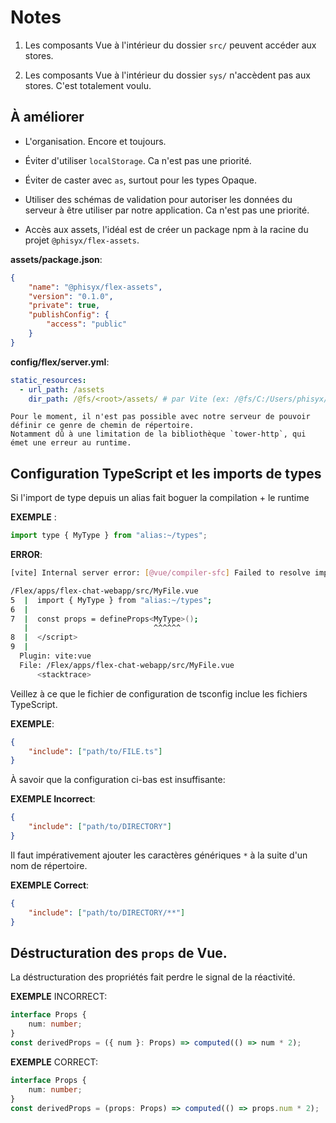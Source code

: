 # Notes

1. Les composants Vue à l'intérieur du dossier `src/` peuvent accéder aux stores. 

2. Les composants Vue à l'intérieur du dossier `sys/` n'accèdent pas aux stores. C'est totalement voulu.

## À améliorer

-   L'organisation. Encore et toujours.

-   Éviter d'utiliser `localStorage`. Ca n'est pas une priorité.

-	Éviter de caster avec `as`, surtout pour les types Opaque.

-   Utiliser des schémas de validation pour autoriser les données du serveur à être utiliser par notre application. 
    Ca n'est pas une priorité.

-   Accès aux assets, l'idéal est de créer un package npm à la racine du projet  `@phisyx/flex-assets`.

**assets/package.json**:

```json
{
	"name": "@phisyx/flex-assets",
	"version": "0.1.0",
	"private": true,
	"publishConfig": {
		"access": "public"
	}
}
```

**config/flex/server.yml**:

```yaml
static_resources:
  - url_path: /assets
    dir_path: /@fs/<root>/assets/ # par Vite (ex: /@fs/C:/Users/phisyx/Flex/assets/fonts/....)
```

    Pour le moment, il n'est pas possible avec notre serveur de pouvoir définir ce genre de chemin de répertoire.
    Notamment dû à une limitation de la bibliothèque `tower-http`, qui émet une erreur au runtime.

## Configuration TypeScript et les imports de types

Si l'import de type depuis un alias fait boguer la compilation + le runtime

**EXEMPLE** :

```js
import type { MyType } from "alias:~/types";
```

**ERROR**:

```sh
[vite] Internal server error: [@vue/compiler-sfc] Failed to resolve import source "alias:~/types".

/Flex/apps/flex-chat-webapp/src/MyFile.vue
5  |  import { MyType } from "alias:~/types";
6  |
7  |  const props = defineProps<MyType>();
   |                            ^^^^^^
8  |  </script>
9  |
  Plugin: vite:vue
  File: /Flex/apps/flex-chat-webapp/src/MyFile.vue
      <stacktrace>
```

Veillez à ce que le fichier de configuration de tsconfig inclue les fichiers TypeScript.

**EXEMPLE**:

```json
{
	"include": ["path/to/FILE.ts"]
}
```

À savoir que la configuration ci-bas est insuffisante:

**EXEMPLE Incorrect**:

```json
{
	"include": ["path/to/DIRECTORY"]
}
```

Il faut impérativement ajouter les caractères génériques `*` à la suite d'un nom de répertoire.

**EXEMPLE Correct**:

```json
{
	"include": ["path/to/DIRECTORY/**"]
}
```

## Déstructuration des `props` de Vue.

La déstructuration des propriétés fait perdre le signal de la réactivité.

**EXEMPLE** INCORRECT:

```ts
interface Props {
	num: number;
}
const derivedProps = ({ num }: Props) => computed(() => num * 2);
```

**EXEMPLE** CORRECT:

```ts
interface Props {
	num: number;
}
const derivedProps = (props: Props) => computed(() => props.num * 2);
```
